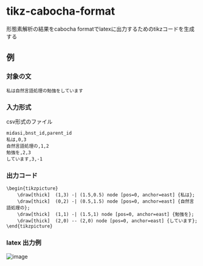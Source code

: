 # tikz-cabocha-format
形態素解析の結果をcabocha formatでlatexに出力するためのtikzコードを生成する

## 例

### 対象の文

```plain
私は自然言語処理の勉強をしています
```

### 入力形式
csv形式のファイル

```plain
midasi,bnst_id,parent_id
私は,0,3
自然言語処理の,1,2
勉強を,2,3
しています,3,-1
```

### 出力コード

```plain
\begin{tikzpicture}
    \draw[thick]  (1,3) -| (1.5,0.5) node [pos=0, anchor=east] {私は};
    \draw[thick]  (0,2) -| (0.5,1.5) node [pos=0, anchor=east] {自然言語処理の};
    \draw[thick]  (1,1) -| (1.5,1) node [pos=0, anchor=east] {勉強を};
    \draw[thick]  (2,0) -- (2,0) node [pos=0, anchor=east] {しています};
\end{tikzpicture}
```

### latex 出力例

![image](https://user-images.githubusercontent.com/44014265/207295760-d0f4ca34-fe63-4f61-b4ea-535dad855047.png)
